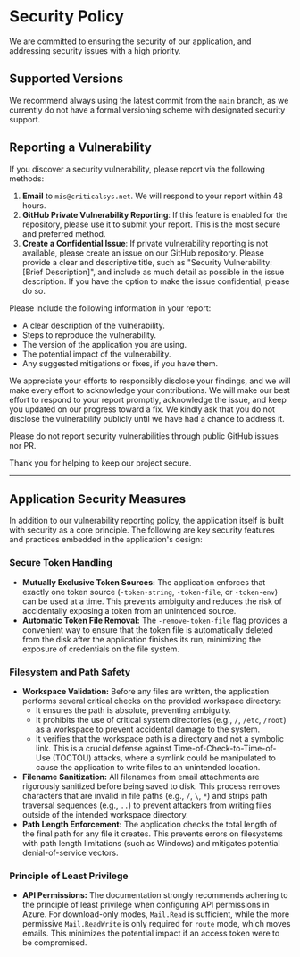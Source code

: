 # Security Policy

We are committed to ensuring the security of our application, and addressing security issues with a high priority.

## Supported Versions

We recommend always using the latest commit from the `main` branch, as we currently do not have a formal versioning scheme with designated security support.

## Reporting a Vulnerability

If you discover a security vulnerability, please report via the following methods:

1.  **Email** to `mis@criticalsys.net`. We will respond to your report within 48 hours.
2.  **GitHub Private Vulnerability Reporting**: If this feature is enabled for the repository, please use it to submit your report. This is the most secure and preferred method.
3.  **Create a Confidential Issue**: If private vulnerability reporting is not available, please create an issue on our GitHub repository. Please provide a clear and descriptive title, such as "Security Vulnerability: [Brief Description]", and include as much detail as possible in the issue description. If you have the option to make the issue confidential, please do so.

Please include the following information in your report:
- A clear description of the vulnerability.
- Steps to reproduce the vulnerability.
- The version of the application you are using.
- The potential impact of the vulnerability.
- Any suggested mitigations or fixes, if you have them.

We appreciate your efforts to responsibly disclose your findings, and we will make every effort to acknowledge your contributions.
We will make our best effort to respond to your report promptly, acknowledge the issue, and keep you updated on our progress toward a fix.
We kindly ask that you do not disclose the vulnerability publicly until we have had a chance to address it.

Please do not report security vulnerabilities through public GitHub issues nor PR.

Thank you for helping to keep our project secure.

---

## Application Security Measures

In addition to our vulnerability reporting policy, the application itself is built with security as a core principle. The following are key security features and practices embedded in the application's design:

### Secure Token Handling

*   **Mutually Exclusive Token Sources:** The application enforces that exactly one token source (`-token-string`, `-token-file`, or `-token-env`) can be used at a time. This prevents ambiguity and reduces the risk of accidentally exposing a token from an unintended source.
*   **Automatic Token File Removal:** The `-remove-token-file` flag provides a convenient way to ensure that the token file is automatically deleted from the disk after the application finishes its run, minimizing the exposure of credentials on the file system.

### Filesystem and Path Safety

*   **Workspace Validation:** Before any files are written, the application performs several critical checks on the provided workspace directory:
    *   It ensures the path is absolute, preventing ambiguity.
    *   It prohibits the use of critical system directories (e.g., `/`, `/etc`, `/root`) as a workspace to prevent accidental damage to the system.
    *   It verifies that the workspace path is a directory and not a symbolic link. This is a crucial defense against Time-of-Check-to-Time-of-Use (TOCTOU) attacks, where a symlink could be manipulated to cause the application to write files to an unintended location.
*   **Filename Sanitization:** All filenames from email attachments are rigorously sanitized before being saved to disk. This process removes characters that are invalid in file paths (e.g., `/`, `\`, `*`) and strips path traversal sequences (e.g., `..`) to prevent attackers from writing files outside of the intended workspace directory.
*   **Path Length Enforcement:** The application checks the total length of the final path for any file it creates. This prevents errors on filesystems with path length limitations (such as Windows) and mitigates potential denial-of-service vectors.

### Principle of Least Privilege

*   **API Permissions:** The documentation strongly recommends adhering to the principle of least privilege when configuring API permissions in Azure. For download-only modes, `Mail.Read` is sufficient, while the more permissive `Mail.ReadWrite` is only required for `route` mode, which moves emails. This minimizes the potential impact if an access token were to be compromised.
